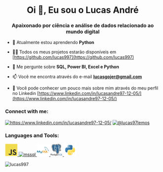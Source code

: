 <h1 align="center">Oi 👋, Eu sou o Lucas André</h1>
<h3 align="center">Apaixonado por ciência e análise de dados relacionado ao mundo digital</h3>

- 🌱 Atualmente estou aprendendo **Python**

- 👨‍💻 Todos os meus projetos estarão disponíveis em [https://github.com/lucas997](https://github.com/lucas997)

- 💬 Me pergunte sobre **SQL, Power BI, Excel e Python**

- 📫 Você me encontra através do e-mail **lucasgojer@gmail.com**

- 📄 Você pode conhecer um pouco mais sobre mim através do meu perfil no Linkedin [https://www.linkedin.com/in/lucasandre97-12-05/](https://www.linkedin.com/in/lucasandre97-12-05/)

<h3 align="left">Connect with me:</h3>
<p align="left">
<a href="https://linkedin.com/in/https://www.linkedin.com/in/lucasandre97-12-05/" target="blank"><img align="center" src="https://raw.githubusercontent.com/rahuldkjain/github-profile-readme-generator/master/src/images/icons/Social/linked-in-alt.svg" alt="https://www.linkedin.com/in/lucasandre97-12-05/" height="30" width="40" /></a>
<a href="https://instagram.com/@lucas97lemos" target="blank"><img align="center" src="https://raw.githubusercontent.com/rahuldkjain/github-profile-readme-generator/master/src/images/icons/Social/instagram.svg" alt="@lucas97lemos" height="30" width="40" /></a>
</p>

<h3 align="left">Languages and Tools:</h3>
<p align="left"> <a href="https://developer.mozilla.org/en-US/docs/Web/JavaScript" target="_blank" rel="noreferrer"> <img src="https://raw.githubusercontent.com/devicons/devicon/master/icons/javascript/javascript-original.svg" alt="javascript" width="40" height="40"/> </a> <a href="https://www.microsoft.com/en-us/sql-server" target="_blank" rel="noreferrer"> <img src="https://www.svgrepo.com/show/303229/microsoft-sql-server-logo.svg" alt="mssql" width="40" height="40"/> </a> <a href="https://www.mysql.com/" target="_blank" rel="noreferrer"> <img src="https://raw.githubusercontent.com/devicons/devicon/master/icons/mysql/mysql-original-wordmark.svg" alt="mysql" width="40" height="40"/> </a> <a href="https://www.postgresql.org" target="_blank" rel="noreferrer"> <img src="https://raw.githubusercontent.com/devicons/devicon/master/icons/postgresql/postgresql-original-wordmark.svg" alt="postgresql" width="40" height="40"/> </a> <a href="https://www.python.org" target="_blank" rel="noreferrer"> <img src="https://raw.githubusercontent.com/devicons/devicon/master/icons/python/python-original.svg" alt="python" width="40" height="40"/> </a> </p>

<p><img align="center" src="https://github-readme-stats.vercel.app/api/top-langs?username=lucas997&show_icons=true&locale=en&layout=compact" alt="lucas997" /></p>







<!---
### Olá, Eu sou o Lucas André

- 👨‍🎓 Graduado em Análise e Desenvolvimento de Sistemas. - Graduated in Systems Analysis and Development
- 📚 Pós-graduando Data Science. - Postgraduate Data Science. 
- 👩‍💻 DBA PL na datamétrica -  DBA PL in datametrica
- 📚 Estudando Python - Studying Python
- 📫 Contato - Contact: lucasgojer@gmail.com

 <div>
  <a href="https://github.com/lucas997">
  <img height="180em" src="https://github-readme-stats.vercel.app/api?username=lucas997&show_icons=true&theme=tokyonight&include_all_commits=true&count_private=true"/>
  <img height="180em" src="https://github-readme-stats.vercel.app/api/top-langs/?username=lucas997&layout=compact&langs_count=7&theme=tokyonight"/>
</div>
  
<div style="display: inline_block"><br>
  <img align="center" alt="Lucas-HTML" height="30" width="40" src="https://raw.githubusercontent.com/devicons/devicon/master/icons/html5/html5-original.svg">
  <img align="center" alt="Lucas-CSS" height="30" width="40" src="https://raw.githubusercontent.com/devicons/devicon/master/icons/css3/css3-original.svg">
  <img align="center" alt="Lucas-Js" height="30" width="40" src="https://raw.githubusercontent.com/devicons/devicon/master/icons/javascript/javascript-plain.svg">
  <img align="center" alt="Lucas-Python" height="30" width="40" src="https://raw.githubusercontent.com/devicons/devicon/master/icons/python/python-original.svg">
  <img align="center" alt="Lucas-SQL" height="30" width="40" src="https://raw.githubusercontent.com/devicons/devicon/master/icons/mysql/mysql-original.svg">
  <img align="center" alt="Lucas-postgre" height="30" width="40" src="https://raw.githubusercontent.com/devicons/devicon/master/icons/postgresql/postgresql-original.svg">
</div>
  
  ##
  
<div>
  <a href="https://instagram.com/lucas97lemos" target="_blank"><img src="https://img.shields.io/badge/-Instagram-%23E4405F?style=for-the-badge&logo=instagram&logoColor=white" target="_blank"></a>
  <a href = "mailto:lucasgojer@gmail.com"><img src="https://img.shields.io/badge/Gmail-D14836?style=for-the-badge&logo=gmail&logoColor=white" target="_blank"></a>
  <a href="https://www.linkedin.com/in/lucas-andré-a96ba2181" target="_blank"><img src="https://img.shields.io/badge/-LinkedIn-%230077B5?style=for-the-badge&logo=linkedin&logoColor=white" target="_blank"></a>   
</div>
---->
